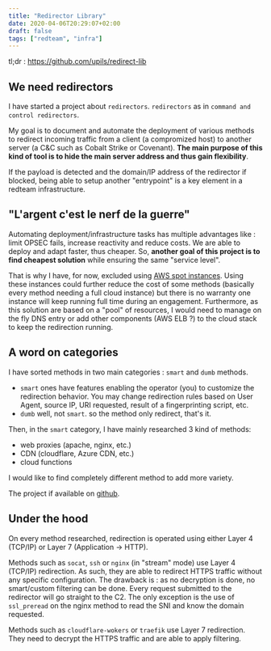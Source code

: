 ```yaml
---
title: "Redirector Library"
date: 2020-04-06T20:29:07+02:00
draft: false
tags: ["redteam", "infra"]
---
```


tl;dr : https://github.com/upils/redirect-lib

## We need redirectors

I have started a project about `redirectors`. `redirectors` as in `command and control redirectors`.

My goal is to document and automate the deployment of various methods to redirect incoming traffic from a client (a compromized host) to another server (a C&C such as Cobalt Strike or Covenant). **The main purpose of this kind of tool is to hide the main server address and thus gain flexibility**.

If the payload is detected and the domain/IP address of the redirector if blocked, being able to setup another "entrypoint" is a key element in a redteam infrastructure.

## "L'argent c'est le nerf de la guerre"

Automating deployment/infrastructure tasks has multiple advantages like : limit OPSEC fails, increase reactivity and reduce costs. We are able to deploy and adapt faster, thus cheaper. So, **another goal of this project is to find cheapest solution** while ensuring the same "service level".

That is why I have, for now, excluded using [AWS spot instances](https://aws.amazon.com/ec2/spot/). Using these instances could further reduce the cost of some methods (basically every method needing a full cloud instance) but there is no warranty one instance will keep running full time during an engagement. Furthermore, as this solution are based on a "pool" of resources, I would need to manage on the fly DNS entry or add other components (AWS ELB ?) to the cloud stack to keep the redirection running.

## A word on categories

I have sorted methods in two main categories : `smart` and `dumb` methods.

- `smart` ones have features enabling the operator (you) to customize the redirection behavior. You may change redirection rules based on User Agent, source IP, URI requested, result of a fingerprinting script, etc.
- `dumb` well, not `smart`. so the method only redirect, that's it.

Then, in the `smart` category, I have mainly researched 3 kind of methods:

- web proxies (apache, nginx, etc.)
- CDN (cloudflare, Azure CDN, etc.)
- cloud functions

I would like to find completely different method to add more variety.

The project if available on [github](https://github.com/upils/redirect-lib).

## Under the hood

On every method researched, redirection is operated using either Layer 4 (TCP/IP) or Layer 7 (Application -> HTTP).

Methods such as `socat`, `ssh` or `nginx` (in "stream" mode) use Layer 4 (TCP/IP) redirection. As such, they are able to redirect HTTPS traffic without any specific configuration. The drawback is : as no decryption is done, no smart/custom filtering can be done. Every request submitted to the redirector will go straight to the C2. The only exception is the use of `ssl_preread` on the nginx method to read the SNI and know the domain requested.

Methods such as `cloudflare-wokers` or `traefik` use Layer 7 redirection. They need to decrypt the HTTPS traffic and are able to apply filtering.
